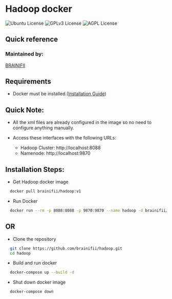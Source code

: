
# Hadoop docker

![Ubuntu License](https://img.shields.io/badge/Ubuntu-22.04-blue.svg)
![GPLv3 License](https://img.shields.io/badge/Hadoop-3.3.4-green.svg)
![AGPL License](https://img.shields.io/badge/Java-11.0.16-orange.svg)


## Quick reference
### Maintained by:
[BRAINIFII](https://www.brainifii.com/)

## Requirements
* Docker must be installed.([Installation Guide](https://docs.docker.com/engine/install/))

## Quick Note:
* All the xml files are already configured in the image so no need to configure anything manually.
* Access these interfaces with the following URLs:

  * Hadoop Cluster: http://localhost:8088
  * Namenode: http://localhost:9870

## Installation Steps:
* Get Hadoop docker image

```bash
  docker pull brainifii/hadoop:v1
```

* Run Docker

```bash
  docker run --rm -p 8088:8088 -p 9870:9870 --name hadoop -d brainifii/hadoop:v1
```

## OR

* Clone the repository

```bash
  git clone https://github.com/brainifii/hadoop.git
  cd hadoop
```

* Build and run docker

```bash
  docker-compose up --build -d
```

* Shut down docker image

```bash
  docker-compose down
```